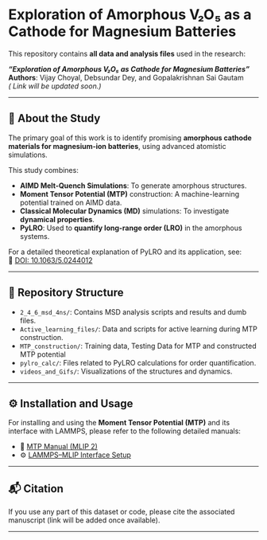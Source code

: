 
# Exploration of Amorphous V₂O₅ as a Cathode for Magnesium Batteries

This repository contains **all data and analysis files** used in the research:

**_“Exploration of Amorphous V₂O₅ as Cathode for Magnesium Batteries”_**  
**Authors**: Vijay Choyal, Debsundar Dey, and Gopalakrishnan Sai Gautam  
_( Link will be updated soon.)_

---

## 🧪 About the Study

The primary goal of this work is to identify promising **amorphous cathode materials for magnesium-ion batteries**, using advanced atomistic simulations.

This study combines:

- **AIMD Melt-Quench Simulations**: To generate amorphous structures.
- **Moment Tensor Potential (MTP)** construction: A machine-learning potential trained on AIMD data.
- **Classical Molecular Dynamics (MD)** simulations: To investigate **dynamical properties**.
- **PyLRO**: Used to **quantify long-range order (LRO)** in the amorphous systems.

For a detailed theoretical explanation of PyLRO and its application, see:  
📄 [DOI: 10.1063/5.0244012](https://doi.org/10.1063/5.0244012)

---

## 📁 Repository Structure

- `2_4_6_msd_4ns/`: Contains MSD analysis scripts and results and dumb files.
- `Active_learning_files/`: Data and scripts for active learning during MTP construction.
- `MTP_construction/`: Training data, Testing Data for MTP and constructed MTP potential 
- `pylro_calc/`: Files related to PyLRO calculations for order quantification.
- `videos_and_Gifs/`: Visualizations of the structures and dynamics.

---

## ⚙️ Installation and Usage

For installing and using the **Moment Tensor Potential (MTP)** and its interface with LAMMPS, please refer to the following detailed manuals:

- 📘 [MTP Manual (MLIP 2)](https://gitlab.com/ashapeev/mlip-2-paper-supp-info/-/blob/master/manual.pdf)
- ⚙️ [LAMMPS–MLIP Interface Setup](https://gitlab.com/ashapeev/interface-lammps-mlip-2/-/blob/master/README.md)

---

## 📬 Citation

If you use any part of this dataset or code, please cite the associated manuscript (link will be added once available).

---


